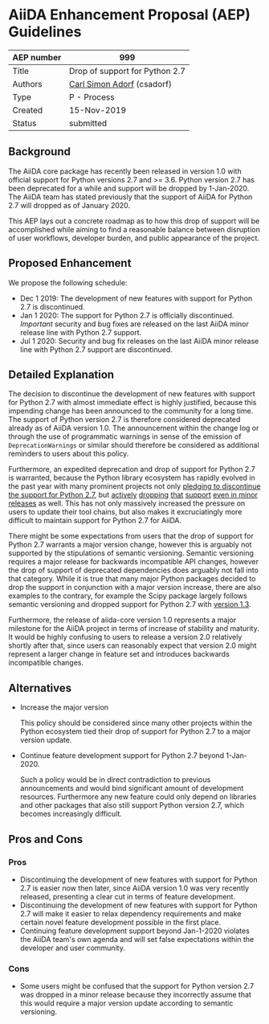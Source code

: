# AiiDA Enhancement Proposal (AEP) Guidelines

| AEP number | 999                                                          |
|------------|--------------------------------------------------------------|
| Title      | Drop of support for Python 2.7                               |
| Authors    | [Carl Simon Adorf](mailto:simon.adorf@epfl.ch) (csadorf)     |
| Type       | P - Process                                                  |
| Created    | 15-Nov-2019                                                  |
| Status     | submitted                                                    |

## Background

The AiiDA core package has recently been released in version 1.0 with official support for Python versions 2.7 and >= 3.6.
Python version 2.7 has been deprecated for a while and support will be dropped by 1-Jan-2020.
The AiiDA team has stated previously that the support of AiiDA for Python 2.7 will dropped as of January 2020.

This AEP lays out a concrete roadmap as to how this drop of support will be accomplished while aiming to find a reasonable balance between disruption of user workflows, developer burden, and public appearance of the project.

## Proposed Enhancement

We propose the following schedule:

 * Dec 1 2019: The development of new features with support for Python 2.7 is discontinued.
 * Jan 1 2020: The support for Python 2.7 is officially discontinued.
   *Important* security and bug fixes are released on the last AiiDA minor release line with Python 2.7 support.
 * Jul 1 2020: Security and bug fix releases on the last AiiDA minor release line with Python 2.7 support are discontinued.

## Detailed Explanation

The decision to discontinue the development of new features with support for Python 2.7 with almost immediate effect is highly justified, because this impending change has been announced to the community for a long time.
The support of Python version 2.7 is therefore considered deprecated already as of AiiDA version 1.0.
The announcement within the change log or through the use of programmatic warnings in sense of the emission of `DeprecationWarnings` or similar should therefore be considered as additional reminders to users about this policy.

Furthermore, an expedited deprecation and drop of support for Python 2.7 is warranted, because the Python library ecosystem has rapidly evolved in the past year with many prominent projects not only [pledging to discontinue the support for Python 2.7](https://python3statement.org/), but [actively](https://docs.scipy.org/doc/numpy/release.html#numpy-1-17-0-release-notes) [dropping](https://scikit-learn.org/stable/whats_new.html#version-0-20-0) [that](https://docs.djangoproject.com/en/2.2/releases/2.0/) [support](https://matplotlib.org/3.0.0/api/api_changes.html?highlight=python#api-changes-for-3-0-0) [even in minor releases](https://docs.scipy.org/doc/scipy/reference/release.1.3.0.html) as well.
This has not only massively increased the pressure on users to update their tool chains, but also makes it excruciatingly more difficult to maintain support for Python 2.7 for AiiDA.

There might be some expectations from users that the drop of support for Python 2.7 warrants a major version change, however this is arguably not supported by the stipulations of semantic versioning.
Semantic versioning requires a major release for backwards incompatible API changes, however the drop of support of deprecated dependencies does arguably not fall into that category.
While it is true that many major Python packages decided to drop the support in conjunction with a major version increase, there are also examples to the contrary, for example the Scipy package largely follows semantic versioning and dropped support for Python 2.7 with [version 1.3](https://docs.scipy.org/doc/scipy/reference/release.1.3.0.html).

Furthermore, the release of aiida-core version 1.0 represents a major milestone for the AiiDA project in terms of increase of stability and maturity.
It would be highly confusing to users to release a version 2.0 relatively shortly after that, since users can reasonably expect that version 2.0 might represent a larger change in feature set and introduces backwards incompatible changes.

## Alternatives

  * Increase the major version

    This policy should be considered since many other projects within the Python ecosystem tied their drop of support for Python 2.7 to a major version update.

  * Continue feature development support for Python 2.7 beyond 1-Jan-2020.

    Such a policy would be in direct contradiction to previous announcements and would bind significant amount of development resources.
    Furthermore any new feature could only depend on libraries and other packages that also still support Python version 2.7, which becomes increasingly difficult.

## Pros and Cons

### Pros

  * Discontinuing the development of new features with support for Python 2.7 is easier now then later, since AiiDA version 1.0 was very recently released, presenting a clear cut in terms of feature development.
  * Discontinuing the development of new features with support for Python 2.7 will make it easier to relax dependency requirements and make certain novel feature development possible in the first place.
  * Continuing feature development support beyond Jan-1-2020 violates the AiiDA team's own agenda and will set false expectations within the developer and user community.

### Cons

  * Some users might be confused that the support for Python version 2.7 was dropped in a minor release because they incorrectly assume that this would require a major version update according to semantic versioning.
